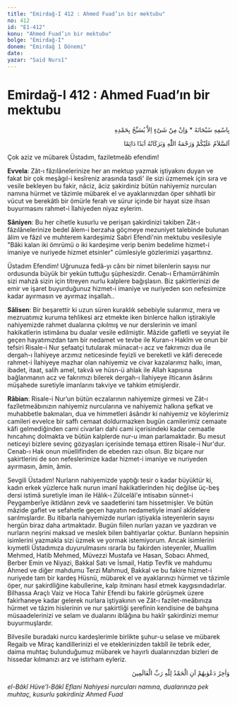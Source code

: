 ```yaml
---
title: "Emirdağ-I 412 : Ahmed Fuad’ın bir mektubu"
no: 412
id: "E1-412"
konu: "Ahmed Fuad’ın bir mektubu"
bolge: "Emirdağ-I"
donem: "Emirdağ 1 Dönemi"
date: 
yazar: "Said Nursî"
---
```


# Emirdağ-I 412 : Ahmed Fuad’ın bir mektubu

<p class="arabic" dir="rtl" title="Meal: “Subhân Allah’ın adıyla” * “Hiçbir şey yoktur ki O'nu hamd ile tesbih etmesin” [İsrâ 17:44]">بِاسْمِهِ سُبْحَانَهُ * وَاِنْ مِنْ شَىْءٍ اِلاَّ يُسَبِّحُ بِحَمْدِهِ</p>

<p class="arabic" dir="rtl" title="Meal: “Allah’ın selâmı, rahmeti ve bereketleri, ebedî ve dâimî olarak üzerinize olsun.”">اَلسَّلاَمُ عَلَيْكُمْ وَرَحْمَةُ اللّٰهِ وَبَرَكَاتُهُ اَبَدًا دَائِمًا</p>

Çok aziz ve mübarek Üstadım, faziletmeâb efendim!

**Evvela**: Zât-ı fâzılânelerinize her an mektup yazmak iştiyakını duyan ve fakat bir çok meşâgıl-i kesîreniz arasında tasdi' ile sizi üzmemek için sıra ve vesile bekleyen bu fakir, nâciz, âciz şakirdiniz bütün nahiyemiz nurcuları namına hürmet ve tâzimle mübarek el ve ayaklarınızdan öper sıhhatli bir vücut ve berekâtlı bir ömürle ferah ve sürur içinde bir hayat size ihsan buyurmasını rahmet-i İlahiyeden niyaz eylerim.

**Sâniyen**: Bu her cihetle kusurlu ve perişan şakirdinizi takiben Zât-ı fâzılânelerinize bedel âlem-i berzaha göçmeye mezuniyet talebinde bulunan âlim ve fâzıl ve muhterem kardeşimiz Sabri Efendi'nin mektubu vesilesiyle "Bâki kalan iki ömrümü o iki kardeşime verip benim bedelime hizmet-i imaniye ve nuriyede hizmet etsinler" cümlesiyle gözlerimizi yaşarttınız.

Üstadım Efendim! Uğrunuza fedâ-yı cânı bir nimet bilenlerin sayısı nur ordusunda büyük bir yekün tuttuğu şüphesizdir. Cenab-ı Erhamürrâhimîn sizi mahzâ sizin için titreyen nurlu kalplere bağışlasın. Biz şakirtlerinizi de emir ve işaret buyurduğunuz hizmet-i imaniye ve nuriyeden son nefesimize kadar ayırmasın ve ayırmaz inşallah..

**Sâlisen**: Bir beşarettir ki uzun süren kuraklık sebebiyle sularımız, mera ve mezruatımız kuruma tehlikesi arz etmekte iken binlerce halkın iştirakiyle nahiyemizde rahmet dualarına çıkılmış ve nur derslerinin ve imanî hakikatlerin istimâına bu dualar vesile edilmiştir. Mâzide gafletli ve seyyiat ile geçen hayatımızdan tam bir nedamet ve tevbe ile Kuran-ı Hakîm ve onun bir tefsiri Risale-i Nur şefaatçi tutularak münacat-ı acz ve fakrımızı dua ile dergah-ı İlahiyeye arzımız neticesinde feyizli ve bereketli ve kâfi derecede rahmet-i İlahiyeye mazhar olan nahiyemiz ve civar kazalarımız halkı, iman, ibadet, itaat, salih amel, takvâ ve hüsn-ü ahlak ile Allah kapısına bağlanmanın acz ve fakrımızı bilerek dergah-ı İlahiyeye ilticanın âsârını müşahede suretiyle imanlarını takviye ve tahkim etmişlerdir.

**Râbian**: Risale-i Nur’un bütün eczalarının nahiyemize girmesi ve Zât-ı fazîletmeâbınızın nahiyemiz nurcularına ve nahiyemiz halkına şefkat ve muhabbetle bakmaları, dua ve himmetleri âsârıdır ki nahiyemiz ve köylerimiz camileri evvelce bir saffı cemaat doldurmazken bugün camilerimiz cemaate kâfi gelmediğinden cami civarları dahi cami içerisindeki kadar cemaatle hıncahınç dolmakta ve bütün kalplerde nur-u iman parlamaktadır. Bu mesut neticeyi bizlere sevinç gözyaşları içerisinde temaşa ettiren Risale-i Nur'dur. Cenab-ı Hak onun müellifinden de ebeden razı olsun. Biz biçare nur şakirtlerini de son nefeslerimize kadar hizmet-i imaniye ve nuriyeden ayırmasın, âmin, âmin.

Sevgili Üstadım! Nurların nahiyemizde yaptığı tesir o kadar büyüktür ki, kadın erkek yüzlerce halk nurun imanî hakikatlerinden hiç değilse üç-beş dersi istimâ suretiyle iman ile Hâlık-ı Zülcelâl'e intisabın sünnet-i Peygamberîye iktidânın zevk ve saadetlerini tam hissetmişler. Ve bütün mâzide gaflet ve sefahetle geçen hayatın nedametiyle imanî akîdelere sarılmışlardır. Bu itibarla nahiyemizde nurları iştiyakla isteyenlerin sayısı hergün biraz daha artmaktadır. Bugün fiilen nurları yazan ve yazdıran ve nurların neşrini maksad ve meslek bilen bahtiyarlar çoktur. Bunların hepsinin isimlerini yazmakla sizi üzmek ve yormak istemiyorum. Ancak isimlerini kıymetli Üstadımıza duyurulmasını ısrarla bu fakirden isteyenler, Muallim Mehmed, Hatib Mehmed, Müvezzi Mustafa ve Hasan, Sobacı Ahmed, Berber Emin ve Niyazi, Bakkal Satı ve İsmail, Hatip Tevfik ve mahdumu Ahmed ve diğer mahdumu Terzi Mahmud, Bakkal ve bu fakire hizmet-i nuriyede tam bir kardeş Hüsnü, mübarek el ve ayaklarınızı hürmet ve tâzimle öper, nur şakirdliğine kabullerine, kalp itminanı hasıl etmek kaygısındadırlar. Bilhassa Araçlı Vaiz ve Hoca Tahir Efendi bu fakirle görüşmek üzere fakirhaneye kadar gelerek nurlara iştiyakının ve Zât-ı fazilet-meâbınıza hürmet ve tâzim hislerinin ve nur şakirtliği şerefinin kendisine de bahşına müsaadelerinizi ve selam ve dualarını iblâğına bu hakîr şakirdinizi memur buyurmuşlardır.

Bilvesile buradaki nurcu kardeşlerimle birlikte şuhur-u selase ve mübarek Regaib ve Miraç kandillerinizi el ve eteklerinizden takbîl ile tebrik eder, daima muhtaç bulunduğumuz mübarek ve hayırlı dualarınızdan bizleri de hissedar kılmanızı arz ve istirham eyleriz.

<p class="arabic" dir="rtl" title="Meal: “Dualarının sonu ise, ‘Hamd âlemlerin Rabbi Allah'a mahsustur’ sözleridir.” [Yûnus Sûresi, 10:10]">وَاٰخِرُ دَعْوٰيهُمْ اَنِ الْحَمْدُ لِلّٰهِ رَبِّ الْعَالَمِينَ</p>

*el-Bâkî Hüve’l-Bâkî*
*Eflani Nahiyesi nurcuları namına,*
*dualarınıza pek muhtaç, kusurlu şakirdiniz*
*Ahmed Fuad*
